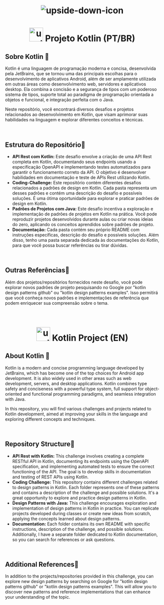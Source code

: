 <h1 align="center"><img src="https://github.com/Ankrline/KOTLIN/assets/71984131/ff339ed2-413f-4d64-861f-74da43ba2fe3" alt="upside-down-icon"/></h1>
 
 <h1 align="center">
    <img width="45" src="https://img.icons8.com/pulsar-line/48/upside-down-icon.png" alt="upside-down-icon"/>
    <span> Projeto Kotlin (PT/BR) </span>
</h1>

<h2>Sobre Kotlin 🫧</h2>
<p>Kotlin é uma linguagem de programação moderna e concisa, desenvolvida pela JetBrains, que se tornou uma das principais escolhas para o desenvolvimento de aplicativos Android, além de ser amplamente utilizada em outras áreas como desenvolvimento web, servidores e aplicativos desktop. Ela combina a concisão e a segurança de tipos com um poderoso sistema de tipos, suporte total ao paradigma de programação orientada a objetos e funcional, e integração perfeita com o Java.</p>

<p>Neste repositório, você encontrará diversos desafios e projetos relacionados ao desenvolvimento em Kotlin, que visam aprimorar suas habilidades na linguagem e explorar diferentes conceitos e técnicas.</p>
<br>
<h2>Estrutura do Repositório🫧</h2>
<ul>
<li><strong>API Rest com Kotlin:</strong> Este desafio envolve a criação de uma API Rest completa em Kotlin, documentando seus endpoints usando a especificação OpenAPI e implementando testes automatizados para garantir o funcionamento correto da API. O objetivo é desenvolver habilidades em documentação e teste de APIs Rest utilizando Kotlin.</li>
<li><strong>Coding-Challenge:</strong> Este repositório contém diferentes desafios relacionados a padrões de design em Kotlin. Cada pasta representa um desses padrões e contém uma descrição do desafio e possíveis soluções. É uma ótima oportunidade para explorar e praticar padrões de design em Kotlin.</li>
<li><strong>Padrões de Projetos com Java:</strong> Este desafio incentiva a exploração e implementação de padrões de projetos em Kotlin na prática. Você pode reproduzir projetos desenvolvidos durante aulas ou criar novas ideias do zero, aplicando os conceitos aprendidos sobre padrões de projeto.</li>
<li><strong>Documentação:</strong> Cada pasta contém seu próprio README com instruções específicas, descrição do desafio e possíveis soluções. Além disso, tenho uma pasta separada dedicada às documentações do Kotlin, para que você possa buscar referências ou tirar dúvidas.</li>
</ul>
<br>
<h2>Outras Referências🫧</h2>
<p>Além dos projetos/repositórios fornecidos neste desafio, você pode explorar novos padrões de projeto pesquisando no Google por "kotlin design patterns github" ou "kotlin design patterns examples". Isso permitirá que você conheça novos padrões e implementações de referência que podem enriquecer sua compreensão sobre o tema.</p>
<br>

<h1 align="center">
    <img width="45" src="https://img.icons8.com/pulsar-line/48/upside-down-icon.png" alt="upside-down-icon"/>
    <span>Kotlin Project (EN)</span>
</h1>

<h2>About Kotlin 🫧</h2>
<p>Kotlin is a modern and concise programming language developed by JetBrains, which has become one of the top choices for Android app development. It is also widely used in other areas such as web development, servers, and desktop applications. Kotlin combines type safety and conciseness with a powerful type system, full support for object-oriented and functional programming paradigms, and seamless integration with Java.</p>

<p>In this repository, you will find various challenges and projects related to Kotlin development, aimed at improving your skills in the language and exploring different concepts and techniques.</p>
<br>
<h2>Repository Structure🫧</h2>
<ul>
    <li><strong>API Rest with Kotlin:</strong> This challenge involves creating a complete RESTful API in Kotlin, documenting its endpoints using the OpenAPI specification, and implementing automated tests to ensure the correct functioning of the API. The goal is to develop skills in documentation and testing of REST APIs using Kotlin.</li>
    <li><strong>Coding Challenge:</strong> This repository contains different challenges related to design patterns in Kotlin. Each folder represents one of these patterns and contains a description of the challenge and possible solutions. It's a great opportunity to explore and practice design patterns in Kotlin.</li>
    <li><strong>Design Patterns with Java:</strong> This challenge encourages exploration and implementation of design patterns in Kotlin in practice. You can replicate projects developed during classes or create new ideas from scratch, applying the concepts learned about design patterns.</li>
    <li><strong>Documentation:</strong> Each folder contains its own README with specific instructions, description of the challenge, and possible solutions. Additionally, I have a separate folder dedicated to Kotlin documentation, so you can search for references or ask questions.</li>
</ul>
<br>
<h2>Additional References🫧</h2>
<p>In addition to the projects/repositories provided in this challenge, you can explore new design patterns by searching on Google for "kotlin design patterns github" or "kotlin design patterns examples". This will allow you to discover new patterns and reference implementations that can enhance your understanding of the topic.</p>
